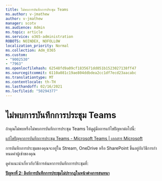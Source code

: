 ```yaml
---
title: ไม่พบการบันทึกการประชุม Teams
ms.author: v-jmathew
author: v-jmathew
manager: scotv
ms.audience: Admin
ms.topic: article
ms.service: o365-administration
ROBOTS: NOINDEX, NOFOLLOW
localization_priority: Normal
ms.collection: Adm_O365
ms.custom:
- "9002530"
- "7963"
ms.openlocfilehash: 62548fd9a09cf1835671dd051b1523027138ff47
ms.sourcegitcommit: 6110a081c19ae804ddbdea2cc1df7ecd23aacabc
ms.translationtype: MT
ms.contentlocale: th-TH
ms.lasthandoff: 02/16/2021
ms.locfileid: "50294377"
---
```

# <a name="cant-find-the-teams-meeting-recording"></a>ไม่พบการบันทึกการประชุม Teams

ถ้าคุณไม่พบหรือไม่พบการบันทึกการประชุม Teams ให้ดูคู่มือการแก้ไขปัญหาต่อไปนี้:

[แก้ไขปัญหาการบันทึกการประชุม Teams - Microsoft Teams | เอกสาร Microsoft](https://docs.microsoft.com/microsoftteams/troubleshoot/meetings/troubleshoot-meeting-recording-issues)

การบันทึกการประชุมของคุณจะอยู่ใน Stream, OneDrive หรือ SharePoint ขึ้นอยู่กับวิธีการกําหนดค่าผู้เช่าของคุณ

ดูคําแนะนําเกี่ยวกับวิธีการค้นหาการบันทึกการประชุมที่:

**[ปัญหาที่ 2: ลิงก์การบันทึกการประชุมไม่ปรากฏในหน้าต่างการสนทนา](https://docs.microsoft.com/microsoftteams/troubleshoot/meetings/troubleshoot-meeting-recording-issues#issue-2-the-meeting-recording-link-isnt-visible-in-a-chat-window)**
